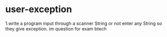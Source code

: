 # user-exception
1.write a program input through a scanner String or not enter any String so they give exception.  im question for exam btech
